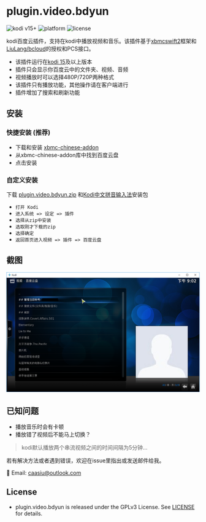 # plugin.video.bdyun
![kodi v15+](https://img.shields.io/badge/kodi-v15.2+-brightgreen.svg)
![platform](https://img.shields.io/badge/Platform-Win/Unix-orange.svg)
![license](https://img.shields.io/badge/License-GPLv3-blue.svg)

kodi百度云插件，支持在kodi中播放视频和音乐。该插件基于[xbmcswift2](https://github.com/jbeluch/xbmcswift2)框架和[LiuLang/bcloud](https://github.com/LiuLang/bcloud)的授权和PCS接口。

* 该插件运行在[kodi 15](https://kodi.tv)及以上版本
* 插件只会显示你百度云中的文件夹、视频、音频
* 视频播放时可以选择480P/720P两种格式
* 该插件只有播放功能，其他操作请在客户端进行
* 插件增加了搜索和刷新功能

## 安装
### 快捷安装 (推荐)

* 下载和安装 [xbmc-chinese-addon](https://github.com/taxigps/xbmc-addons-chinese)
* 从xbmc-chinese-addon库中找到百度云盘
* 点击安装

### 自定义安装
下载 [plugin.video.bdyun.zip](https://github.com/caasiu/plugin.video.bdyun/archive/master.zip) 和[Kodi中文拼音输入法](https://github.com/taxigps/script.module.keyboard.chinese/archive/master.zip)安装包

* ```打开 Kodi```
* ```进入系统 => 设定 => 插件```
* ```选择从zip中安装```
* ```选取刚才下载的zip```
* ```选择确定```
* ```返回首页进入视频 => 插件 => 百度云盘```

## 截图
![screenshot](screenshot.png)

## 已知问题
* 播放音乐时会有卡顿
* 播放错了视频后不能马上切换？
> kodi默认播放两个串流视频之间的时间间隔为5分钟...

若有解决方法或者遇到错误，欢迎在issue里指出或发送邮件给我。

:email: Email: [caasiu@outlook.com](mailto:caasiu@outlook.com)

## License
* plugin.video.bdyun is released under the GPLv3 License. See [LICENSE](LICENSE) for details.

